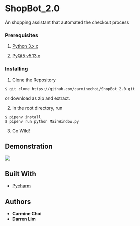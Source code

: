 # ShopBot_2.0
An shopping assistant that automated the checkout process

### Prerequisites

1. [Python 3.x.x](https://www.python.org/downloads/)
  
2. [PyQt5 v5.13.x](https://pypi.org/project/PyQt5/#files)

### Installing

1. Clone the Repository

```
$ git clone https://github.com/carminechoi/ShopBot_2.0.git
```

or download as zip and extract.

2. In the root directory, run
```
$ pipenv install
$ pipenv run python MainWindow.py
```

3. Go Wild! 

## Demonstration

![](https://media.giphy.com/media/h2ZATDOCToTirkpLvB/giphy.gif) 

## Built With

* [Pycharm](https://www.jetbrains.com/pycharm/)

## Authors

* **Carmine Choi** 
* **Darren Lim**
